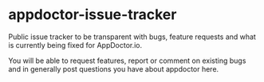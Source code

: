 # appdoctor-issue-tracker
Public issue tracker to be transparent with bugs, feature requests and what is currently being fixed for AppDoctor.io.

You will be able to request features, report or comment on existing bugs and in generally post questions you have about appdoctor here.
